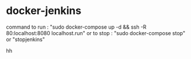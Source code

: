 # docker-jenkins
command to run :
"sudo docker-compose up -d && ssh -R 80:localhost:8080 localhost.run" or
to stop :
"sudo docker-compose stop" or "stopjenkins"




hh
